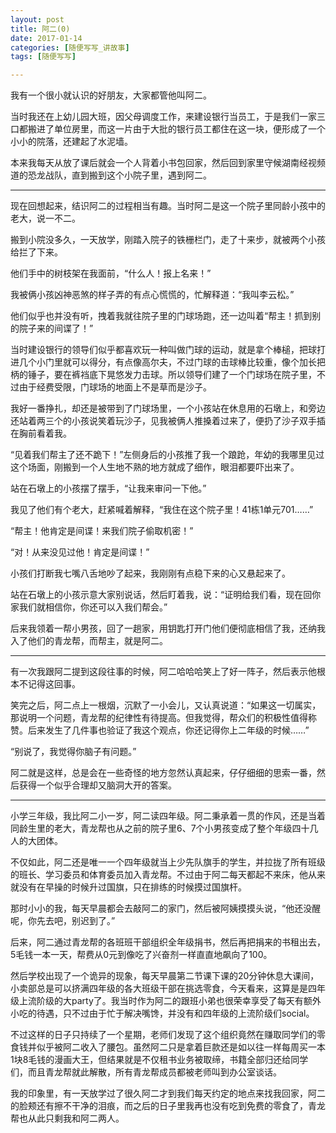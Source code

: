 ```yaml
---
layout: post
title: 阿二(0)
date: 2017-01-14
categories: [随便写写_讲故事]
tags: [随便写写]

---
```


我有一个很小就认识的好朋友，大家都管他叫阿二。

当时我还在上幼儿园大班，因父母调度工作，来建设银行当员工，于是我们一家三口都搬进了单位房里，而这一片由于大批的银行员工都住在这一块，便形成了一个小小的院落，还建起了水泥墙。

本来我每天从放了课后就会一个人背着小书包回家，然后回到家里守候湖南经视频道的恐龙战队，直到搬到这个小院子里，遇到阿二。

---

现在回想起来，结识阿二的过程相当有趣。当时阿二是这一个院子里同龄小孩中的老大，说一不二。

搬到小院没多久，一天放学，刚踏入院子的铁栅栏门，走了十来步，就被两个小孩给拦了下来。

他们手中的树枝架在我面前，“什么人！报上名来！”

我被俩小孩凶神恶煞的样子弄的有点心慌慌的，忙解释道：“我叫李云松。”

他们似乎也并没有听，拽着我就往院子里的门球场跑，还一边叫着“帮主！抓到别的院子来的间谍了！”

当时建设银行的领导们似乎都喜欢玩一种叫做门球的运动，就是拿个棒槌，把球打进几个小门里就可以得分，有点像高尔夫，不过门球的击球棒比较重，像个加长把柄的锤子，要在裤裆底下晃悠发力击球。所以领导们建了一个门球场在院子里，不过由于经费受限，门球场的地面上不是草而是沙子。

我好一番挣扎，却还是被带到了门球场里，一个小孩站在休息用的石墩上，和旁边还站着两三个的小孩说笑着玩沙子，见我被俩人推搡着过来了，便扔了沙子双手插在胸前看着我。

“见着我们帮主了还不跪下！”左侧身后的小孩推了我一个踉跄，年幼的我哪里见过这个场面，刚搬到一个人生地不熟的地方就成了细作，眼泪都要吓出来了。

站在石墩上的小孩摆了摆手，“让我来审问一下他。”

我见了他们有个老大，赶紧喊着解释，“我住在这个院子里！41栋1单元701……”

“帮主！他肯定是间谍！来我们院子偷取机密！”

“对！从来没见过他！肯定是间谍！”

小孩们打断我七嘴八舌地吵了起来，我刚刚有点稳下来的心又悬起来了。

站在石墩上的小孩示意大家别说话，然后盯着我，说：“证明给我们看，现在回你家我们就相信你，你还可以入我们帮会。”

后来我领着一帮小男孩，回了一趟家，用钥匙打开门他们便彻底相信了我，还纳我入了他们的青龙帮，而帮主，就是阿二。

---

有一次我跟阿二提到这段往事的时候，阿二哈哈哈笑上了好一阵子，然后表示他根本不记得这回事。

笑完之后，阿二点上一根烟，沉默了一小会儿，又认真说道：“如果这一切属实，那说明一个问题，青龙帮的纪律性有待提高。但我觉得，帮众们的积极性值得称赞。后来发生了几件事也验证了我这个观点，你还记得你上二年级的时候……”

“别说了，我觉得你脑子有问题。”

阿二就是这样，总是会在一些奇怪的地方忽然认真起来，仔仔细细的思索一番，然后获得一个似乎合理却又脑洞大开的答案。

---

小学三年级，我比阿二小一岁，阿二读四年级。阿二秉承着一贯的作风，还是当着同龄生里的老大，青龙帮也从之前的院子里6、7个小男孩变成了整个年级四十几人的大团体。

不仅如此，阿二还是唯一一个四年级就当上少先队旗手的学生，并拉拢了所有班级的班长、学习委员和体育委员加入青龙帮。不过由于阿二每天都起不来床，他从来就没有在早操的时候升过国旗，只在排练的时候摸过国旗杆。

那时小小的我，每天早晨都会去敲阿二的家门，然后被阿姨摸摸头说，“他还没醒呢，你先去吧，别迟到了。”

后来，阿二通过青龙帮的各班班干部组织全年级捐书，然后再把捐来的书租出去，5毛钱一本一天，帮费从0元到像吃了兴奋剂一样直直地飙向了100。

然后学校出现了一个诡异的现象，每天早晨第二节课下课的20分钟休息大课间，小卖部总是可以挤满四年级的各大班级干部在挑选零食，今天看来，这算是是四年级上流阶级的大party了。我当时作为阿二的跟班小弟也很荣幸享受了每天有额外小吃的待遇，只不过由于忙于解决嘴馋，并没有和四年级的上流阶级们social。

不过这样的日子只持续了一个星期，老师们发现了这个组织竟然在赚取同学们的零食钱并似乎被阿二收入了腰包。虽然阿二只是拿着巨款还是如以往一样每周买一本1块8毛钱的漫画大王，但结果就是不仅租书业务被取缔，书籍全部归还给同学们，而且青龙帮就此解散，所有青龙帮成员都被老师叫到办公室谈话。

我的印象里，有一天放学过了很久阿二才到我们每天约定的地点来找我回家，阿二的脸颊还有擦不干净的泪痕，而之后的日子里我再也没有吃到免费的零食了，青龙帮也从此只剩我和阿二两人。
